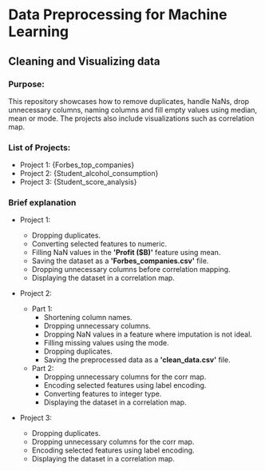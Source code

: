 # Data Preprocessing for Machine Learning

## Cleaning and Visualizing data

### Purpose:
This repository showcases how to remove duplicates, handle NaNs, drop unnecessary columns, naming columns and fill empty values using median, mean or mode. The projects also include visualizations such as correlation map.

### List of Projects:
 - Project 1: {Forbes_top_companies}
 - Project 2: {Student_alcohol_consumption}
 - Project 3: {Student_score_analysis}

### Brief explanation
 - Project 1:
     - Dropping duplicates.
     - Converting selected features to numeric.
     - Filling NaN values in the **'Profit ($B)'** feature using mean.
     - Saving the dataset as a **'Forbes_companies.csv'** file.
     - Dropping unnecessary columns before correlation mapping.
     - Displaying the dataset in a correlation map.

 - Project 2:
     - Part 1:
       - Shortening column names.
       - Dropping unnecessary columns.
       - Dropping NaN values in a feature where imputation is not ideal.
       - Filling missing values using the mode.
       - Dropping duplicates.
       - Saving the preprocessed data as a **'clean_data.csv'** file.
     - Part 2:
       - Dropping unnecessary columns for the corr map.
       - Encoding selected features using label encoding.
       - Converting features to integer type.
       - Displaying the dataset in a correlation map.

 - Project 3:
     - Dropping duplicates.
     - Dropping unnecessary columns for the corr map.
     - Encoding selected features using label encoding.
     - Displaying the dataset in a correlation map.

